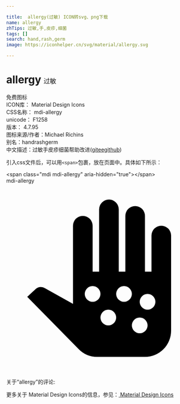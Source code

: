 ```yaml
---

title:  allergy(过敏) ICON转svg、png下载
name: allergy
zhTips: 过敏,手,皮疹,细菌
tags: []
search: hand,rash,germ
image: https://iconhelper.cn/svg/material/allergy.svg

---
```


# allergy  <small style="font-size: 60%;font-weight: 100">过敏</small>


<div class="detail-page">
<p>
<span><span class="badge-success badge">免费图标</span> </span>
<br/>
<span>
ICON库：
<span class="badge-secondary badge">Material Design Icons</span> 
</span>
<br/>
<span>
CSS名称：
<span class="badge-secondary badge">mdi-allergy</span> 
</span>
<br/>
<span>
unicode：
<span class="badge-secondary badge">F1258</span> 
<copy-btn content='F1258' btn-title=""></copy-btn>
<copy-btn :content='String.fromCodePoint(parseInt("F1258", 16))' btn-title="复制U"></copy-btn>
</span>
<br/>
<span>
版本：
<span class="badge-secondary badge">4.7.95</span> 
</span>
<br/>
<span>图标来源/作者：<span class="badge-light badge">Michael Richins</span></span> 
<br/>
<span>别名：<span class="badge-light badge">hand</span><span class="badge-light badge">rash</span><span class="badge-light badge">germ</span></span><br/><span class="zh-detail">中文描述：<span class="badge-primary badge">过敏</span><span class="badge-primary badge">手</span><span class="badge-primary badge">皮疹</span><span class="badge-primary badge">细菌</span><span class="help-link"><span>帮助改进</span>(<a href="https://gitee.com/liuwave/icon-helper/edit/master/json/material/allergy.json" target="_blank" rel="noopener noreferrer">gitee</a><a href="https://github.com/liuwave/icon-helper/edit/master/json/material/allergy.json" target="_blank" rel="noopener noreferrer">github</a></span>)</span><br/>
</p>
</div>
<div class="alert alert-dark">
  <i class="mdi mdi-allergy mdi-48px"></i>
  <i class="mdi mdi-allergy mdi-36px"></i>
  <i class="mdi mdi-allergy mdi-24px"></i>
  <i class="mdi mdi-allergy mdi-18px"></i>
</div>
<div>
  <p>引入css文件后，可以用<code>&lt;span&gt;</code>包裹，放在页面中。具体如下所示：    
  </p>
  <div class="alert alert-primary" style="font-size: 14px">
    &lt;span class="mdi mdi-allergy" aria-hidden="true"&gt;&lt;/span&gt;
    <copy-btn content='<span class="mdi mdi-allergy" aria-hidden="true"></span>'></copy-btn>
  </div>
  <div class="alert alert-secondary">
    <i class="mdi mdi-allergy"
    style="font-size: 24px"
    aria-hidden="true"></i> mdi-allergy
    <copy-btn content="mdi-allergy" btn-title="复制图标名称"></copy-btn>
  </div>
</div>
<div id="svg" class="svg-wrap">
<svg xmlns="http://www.w3.org/2000/svg" viewBox="0 0 24 24"><path d="M19.75 5.33A1.25 1.25 0 0 0 18.5 6.58V11.17H17.67V4.08A1.25 1.25 0 0 0 15.17 4.08V11.17H14.33V3.25A1.25 1.25 0 1 0 11.83 3.25V11.17H11V5.33A1.25 1.25 0 0 0 8.5 5.33V15.26L4.91 13.26A1 1 0 0 0 4.41 13.12A1 1 0 0 0 3.75 13.37L2.67 14.37L9.21 21A3.29 3.29 0 0 0 11.58 22H17.67A3.33 3.33 0 0 0 21 18.67V6.58A1.25 1.25 0 0 0 19.75 5.33M11 15A1 1 0 1 1 12 14A1 1 0 0 1 11 15M13 18A1 1 0 1 1 14 17A1 1 0 0 1 13 18M18 16A1 1 0 1 1 19 15A1 1 0 0 1 18 16M17 19A1 1 0 1 1 18 18A1 1 0 0 1 17 19M15 15A1 1 0 1 1 16 14A1 1 0 0 1 15 15Z" /></svg>
</div>
<detail full-name='mdi-allergy'></detail>
<div>
<p>关于“allergy”的评论:</p>
</div>
<Vssue title="关于“allergy”的评论" ></Vssue>    
<div><p>更多关于 Material Design Icons的信息，参见：<a target="_blank" href="https://iconhelper.cn/material.html"> Material Design Icons</a>
</p></div>

